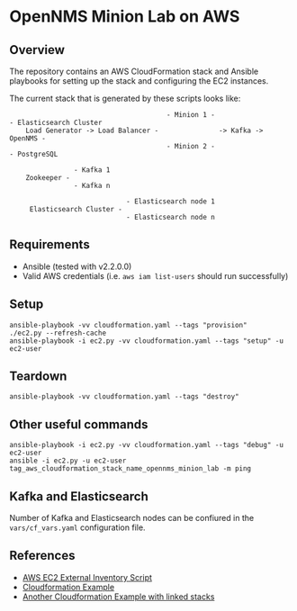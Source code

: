# OpenNMS Minion Lab on AWS

## Overview

The repository contains an AWS CloudFormation stack and Ansible playbooks for setting up the stack and configuring the EC2 instances.

The current stack that is generated by these scripts looks like:

```
                                       - Minion 1 -                       - Elasticsearch Cluster
    Load Generator -> Load Balancer -               -> Kafka -> OpenNMS -
                                       - Minion 2 -                       - PostgreSQL
```

```
                - Kafka 1
    Zookeeper -
                - Kafka n
```

```
                             - Elasticsearch node 1
     Elasticsearch Cluster -
                             - Elasticsearch node n
```

## Requirements

* Ansible (tested with v2.2.0.0)
* Valid AWS credentials (i.e. `aws iam list-users` should run successfully)

## Setup

    ansible-playbook -vv cloudformation.yaml --tags "provision"
    ./ec2.py --refresh-cache
    ansible-playbook -i ec2.py -vv cloudformation.yaml --tags "setup" -u ec2-user

## Teardown

    ansible-playbook -vv cloudformation.yaml --tags "destroy"

## Other useful commands

    ansible-playbook -i ec2.py -vv cloudformation.yaml --tags "debug" -u ec2-user
    ansible -i ec2.py -u ec2-user tag_aws_cloudformation_stack_name_opennms_minion_lab -m ping

## Kafka and Elasticsearch

Number of Kafka and Elasticsearch nodes can be confiured in the `vars/cf_vars.yaml` configuration file.

## References

* [AWS EC2 External Inventory Script](http://docs.ansible.com/ansible/intro_dynamic_inventory.html#example-aws-ec2-external-inventory-script)
* [Cloudformation Example]( https://github.com/ansible/ansible-examples/blob/master/language_features/cloudformation.yaml)
* [Another Cloudformation Example with linked stacks](http://odecee.com.au/cloudformation-and-ansible/)
